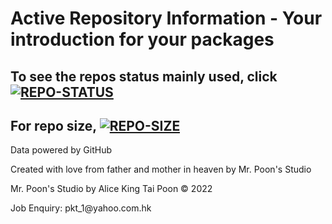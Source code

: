 # Active Repository Information - Your introduction for your packages

## To see the repos status mainly used, click [![REPO-STATUS](./.github/button-status.jpg)](./REPO-STATUS.md "REPO-STATUS")
## For repo size, [![REPO-SIZE](./.github/button-size.jpg)](./REPO-SIZE.md "REPO-SIZE")

<p> Data powered by GitHub
<p> Created with love from father and mother in heaven by Mr. Poon's Studio
<p> Mr. Poon's Studio by Alice King Tai Poon © 2022
<p> Job Enquiry: pkt_1@yahoo.com.hk
